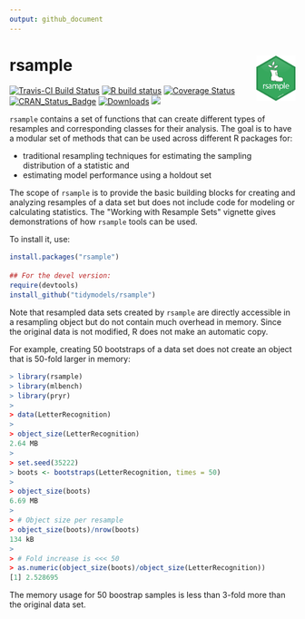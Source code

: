 ```yaml
---
output: github_document
---
```




# rsample <img src="man/figures/logo.png" align="right" height="80px"/> 

[![Travis-CI Build Status](https://travis-ci.org/tidymodels/rsample.svg?branch=master)](https://travis-ci.org/tidymodels/rsample)
[![R build status](https://github.com/tidymodels/rsample/workflows/R-CMD-check/badge.svg)](https://github.com/tidymodels/rsample/actions)
[![Coverage Status](https://img.shields.io/codecov/c/github/tidymodels/rsample/master.svg)](https://codecov.io/github/tidymodels/rsample?branch=master)
[![CRAN_Status_Badge](http://www.r-pkg.org/badges/version/rsample)](https://cran.r-project.org/package=rsample)
[![Downloads](http://cranlogs.r-pkg.org/badges/rsample)](https://cran.r-project.org/package=rsample)
![](https://img.shields.io/badge/lifecycle-maturing-blue.svg)

`rsample` contains a set of functions that can create different types of resamples and corresponding classes for their analysis. 
The goal is to have a modular set of methods that can be used across different R packages for:
 
 * traditional resampling techniques for estimating the sampling distribution of a statistic and
 * estimating model performance using a holdout set
 
The scope of `rsample` is to provide the basic building blocks for creating and analyzing resamples of a data set but does not include code for modeling or calculating statistics. The "Working with Resample Sets" vignette gives demonstrations of how `rsample` tools can be used.  

To install it, use:

```r
install.packages("rsample")

## For the devel version:
require(devtools)
install_github("tidymodels/rsample")
```

Note that resampled data sets created by `rsample` are directly accessible in a resampling object but do not contain much overhead in memory. Since the original data is not modified, R does not make an automatic copy. 
 
For example, creating 50 bootstraps of a data set does not create an object that is 50-fold larger in memory:

```r
> library(rsample)
> library(mlbench)
> library(pryr)
> 
> data(LetterRecognition)
> 
> object_size(LetterRecognition)
2.64 MB
> 
> set.seed(35222)
> boots <- bootstraps(LetterRecognition, times = 50)
> 
> object_size(boots)
6.69 MB
> 
> # Object size per resample
> object_size(boots)/nrow(boots)
134 kB
> 
> # Fold increase is <<< 50
> as.numeric(object_size(boots)/object_size(LetterRecognition))
[1] 2.528695
```

The memory usage for 50 boostrap samples is less than 3-fold more than the original data set. 


